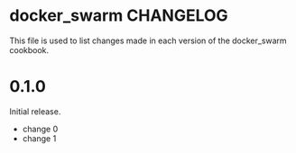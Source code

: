 # docker_swarm CHANGELOG

This file is used to list changes made in each version of the docker_swarm cookbook.

# 0.1.0

Initial release.

- change 0
- change 1


